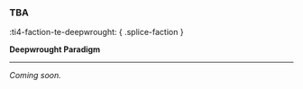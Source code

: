 ### **TBA**
:ti4-faction-te-deepwrought:
{ .splice-faction }

**Deepwrought Paradigm**

---

_Coming soon._


